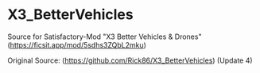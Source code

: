 # X3_BetterVehicles
 Source for Satisfactory-Mod "X3 Better Vehicles & Drones" (https://ficsit.app/mod/5sdhs3ZQbL2mku)

 Original Source: (https://github.com/Rick86/X3_BetterVehicles) (Update 4)
